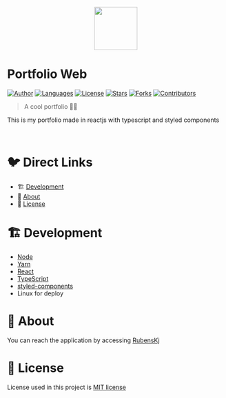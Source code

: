 <p align="center">
   <img src="https://raw.githubusercontent.com/RubensKj/portfolio-web/master/.github/code.png" width="100"/>
</p>

# Portfolio Web

[![Author](https://img.shields.io/badge/author-RubensKj-00cc74?style=flat-square)](https://github.com/RubensKj)
[![Languages](https://img.shields.io/github/languages/count/RubensKj/portfolio-web?color=00cc74&style=flat-square)](#)
[![License](https://img.shields.io/github/license/RubensKj/portfolio-web?color=00cc74&style=flat-square)](https://github.com/RubensKj/portfolio-web/blob/master/LICENSE)
[![Stars](https://img.shields.io/github/stars/RubensKj/portfolio-web?color=00cc74&style=flat-square)](https://github.com/RubensKj/portfolio-web/stargazers)
[![Forks](https://img.shields.io/github/forks/RubensKj/portfolio-web?color=00cc74&style=flat-square)](https://github.com/RubensKj/portfolio-web/network/members)
[![Contributors](https://img.shields.io/github/contributors/RubensKj/portfolio-web?color=00cc74&style=flat-square)](https://github.com/RubensKj/portfolio-web/graphs/contributors)


> A cool portfolio ✌🏻

<p>This is my portfolio made in reactjs with typescript and styled components</p>

<!-- <p align="left"><img src="https://raw.githubusercontent.com/RubensKj/portfolio-web/master/.github/admin.gif"/></p>
<p align="left"><img src="https://raw.githubusercontent.com/RubensKj/portfolio-web/master/.github/admin.gif"/></p>
<p align="left"><img src="https://raw.githubusercontent.com/RubensKj/portfolio-web/master/.github/code.svg"/></p> -->
<br/>

# 🐦 Direct Links
 * 🏗 [Development](#building_construction-Development)
 * 🚀 [About](#rocket-about)
 * 📕 [License](#closed_book-license)


# :building_construction: Development

- [Node](https://nodejs.org/en/)
- [Yarn](https://yarnpkg.com/)
- [React](https://reactjs.org/)
- [TypeScript](https://www.typescriptlang.org/)
- [styled-components](https://styled-components.com/)
- Linux for deploy

# :rocket: About

You can reach the application by accessing [RubensKj](http://rubenskj.com/)

# :closed_book: License

License used in this project is [MIT license](https://github.com/RubensKj/portfolio-web/blob/master/LICENSE)